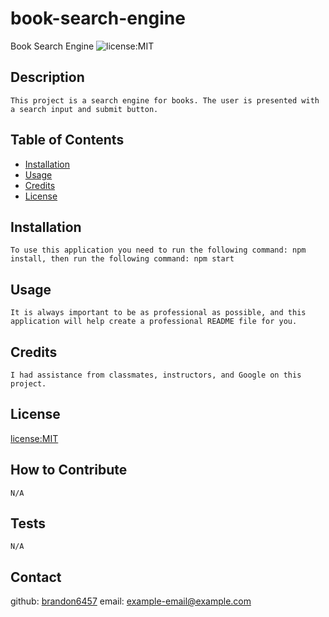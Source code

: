 # book-search-engine
Book Search Engine
   ![license:MIT](https://img.shields.io/badge/license-MIT-blue)
  ## Description
    This project is a search engine for books. The user is presented with a search input and submit button.
  ## Table of Contents
  
  - [Installation](#installation)
  - [Usage](#usage)
  - [Credits](#credits)
  - [License](#license)
  
  ## Installation
    To use this application you need to run the following command: npm install, then run the following command: npm start
  ## Usage
    It is always important to be as professional as possible, and this application will help create a professional README file for you.
  ## Credits
    I had assistance from classmates, instructors, and Google on this project.
  ## License
  [license:MIT](https://opensource.org/licenses/MIT/)
  ## How to Contribute
    N/A
  ## Tests
    N/A
  ## Contact
  github: [brandon6457](https://github.com/brandon6457)
  email: example-email@example.com